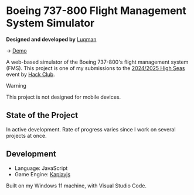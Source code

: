 # Boeing 737-800 Flight Management System Simulator

**Designed and developed by** [Luqman](https://theluqmn.github.io)

→ [Demo](https://theluqmn.github.io/737fms/)

A web-based simulator of the Boeing 737-800's flight management system (FMS). This project is one of my submissions to the [2024/2025 High Seas](https://highseas.hackclub.com/) event by [Hack Club](https://hackclub.com/).

> [!WARNING]
> This project is not designed for mobile devices.

## State of the Project

In active development. Rate of progress varies since I work on several projects at once.

## Development

- Language: JavaScript
- Game Engine: [Kaplayjs](https://github.com/kaplayjs/kaplay)

Built on my Windows 11 machine, with Visual Studio Code.
